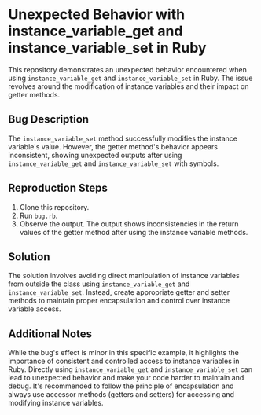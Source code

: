 # Unexpected Behavior with instance_variable_get and instance_variable_set in Ruby

This repository demonstrates an unexpected behavior encountered when using `instance_variable_get` and `instance_variable_set` in Ruby. The issue revolves around the modification of instance variables and their impact on getter methods.

## Bug Description
The `instance_variable_set` method successfully modifies the instance variable's value. However, the getter method's behavior appears inconsistent, showing unexpected outputs after using `instance_variable_get` and `instance_variable_set` with symbols.

## Reproduction Steps
1. Clone this repository.
2. Run `bug.rb`.
3. Observe the output. The output shows inconsistencies in the return values of the getter method after using the instance variable methods.

## Solution
The solution involves avoiding direct manipulation of instance variables from outside the class using `instance_variable_get` and `instance_variable_set`.  Instead, create appropriate getter and setter methods to maintain proper encapsulation and control over instance variable access.

## Additional Notes
While the bug's effect is minor in this specific example, it highlights the importance of consistent and controlled access to instance variables in Ruby. Directly using `instance_variable_get` and `instance_variable_set` can lead to unexpected behavior and make your code harder to maintain and debug. It's recommended to follow the principle of encapsulation and always use accessor methods (getters and setters) for accessing and modifying instance variables.
